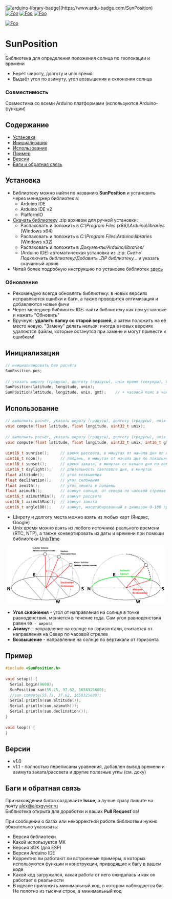 [![arduino-library-badge](https://www.ardu-badge.com/badge/SunPosition.svg?)](https://www.ardu-badge.com/SunPosition)
[![Foo](https://img.shields.io/badge/Website-AlexGyver.ru-blue.svg?style=flat-square)](https://alexgyver.ru/)
[![Foo](https://img.shields.io/badge/%E2%82%BD$%E2%82%AC%20%D0%9D%D0%B0%20%D0%BF%D0%B8%D0%B2%D0%BE-%D1%81%20%D1%80%D1%8B%D0%B1%D0%BA%D0%BE%D0%B9-orange.svg?style=flat-square)](https://alexgyver.ru/support_alex/)
[![Foo](https://img.shields.io/badge/README-ENGLISH-blueviolet.svg?style=flat-square)](https://github-com.translate.goog/GyverLibs/SunPosition?_x_tr_sl=ru&_x_tr_tl=en)  

[![Foo](https://img.shields.io/badge/ПОДПИСАТЬСЯ-НА%20ОБНОВЛЕНИЯ-brightgreen.svg?style=social&logo=telegram&color=blue)](https://t.me/GyverLibs)

# SunPosition
Библиотека для определения положения солнца по геолокации и времени
- Берёт широту, долготу и unix время
- Выдаёт угол по азимуту, угол возвышения и склонения солнца

### Совместимость
Совместима со всеми Arduino платформами (используются Arduino-функции)

## Содержание
- [Установка](#install)
- [Инициализация](#init)
- [Использование](#usage)
- [Пример](#example)
- [Версии](#versions)
- [Баги и обратная связь](#feedback)

<a id="install"></a>
## Установка
- Библиотеку можно найти по названию **SunPosition** и установить через менеджер библиотек в:
    - Arduino IDE
    - Arduino IDE v2
    - PlatformIO
- [Скачать библиотеку](https://github.com/GyverLibs/SunPosition/archive/refs/heads/main.zip) .zip архивом для ручной установки:
    - Распаковать и положить в *C:\Program Files (x86)\Arduino\libraries* (Windows x64)
    - Распаковать и положить в *C:\Program Files\Arduino\libraries* (Windows x32)
    - Распаковать и положить в *Документы/Arduino/libraries/*
    - (Arduino IDE) автоматическая установка из .zip: *Скетч/Подключить библиотеку/Добавить .ZIP библиотеку…* и указать скачанный архив
- Читай более подробную инструкцию по установке библиотек [здесь](https://alexgyver.ru/arduino-first/#%D0%A3%D1%81%D1%82%D0%B0%D0%BD%D0%BE%D0%B2%D0%BA%D0%B0_%D0%B1%D0%B8%D0%B1%D0%BB%D0%B8%D0%BE%D1%82%D0%B5%D0%BA)
### Обновление
- Рекомендую всегда обновлять библиотеку: в новых версиях исправляются ошибки и баги, а также проводится оптимизация и добавляются новые фичи
- Через менеджер библиотек IDE: найти библиотеку как при установке и нажать "Обновить"
- Вручную: **удалить папку со старой версией**, а затем положить на её место новую. "Замену" делать нельзя: иногда в новых версиях удаляются файлы, которые останутся при замене и могут привести к ошибкам!


<a id="init"></a>
## Инициализация
```cpp
// инициализировать без расчёта
SunPosition pos;

// указать широту (градусы), долготу (градусы), unix время (секунды), будет выполнен расчёт
SunPosition(latitude, longitude, unix);
SunPosition(latitude, longitude, unix, gmt);    // + часовой пояс в часах или минутах
```

<a id="usage"></a>
## Использование
```cpp
// выполнить расчёт, указать широту (градусы), долготу (градусы), unix время (секунды)
void compute(float latitude, float longitude, uint32_t unix);

// выполнить расчёт, указать широту (градусы), долготу (градусы), unix время (секунды), часовой пояс в часах или минутах
void compute(float latitude, float longitude, uint32_t unix, int16_t gmt);

uint16_t sunrise();     // время рассвета, в минутах от начала дня по локальному времени
uint16_t noon();        // полдень, в минутах от начала дня по локальному времени
uint16_t sunset();      // время заката, в минутах от начала дня по локальному времени
uint16_t daylight();    // длительность светового дня, в минутах
float altitude();       // угол возвышения
float declination();    // угол склонения
float zenith();         // угол зенита в полдень
float azimuth();        // азимут солнца, от севера по часовой стрелке
uint16_t azimuthMin();  // азимут рассвета
uint16_t azimuthMax();  // азимут заката
uint16_t angle180();    // азимут, масштабированный в диапазон 0-180 градусов для поворота солнечной панели (летом 0..180, зимой 50.. 130)
```

- Широту и долготу места можно взять из любых карт (Яндекс, Google)
- Unix время можно взять из любого источника реального времени (RTC, NTP), а также конвертировать из даты и времени при помощи библиотеки [UnixTime](https://github.com/GyverLibs/UnixTime)

![diagram](/doc/angles.png)  
- **Угол склонения** - угол от направления на солнце в точке равноденствия, меняется в течение года. Сам угол равноденствия равен `90 - широта`
- **Азимут** - направление на солнце по горизонтали, считается от направления на Север по часовой стрелке
- **Возвышение** - направление на солнце по вертикали от горизонта

<a id="example"></a>
## Пример
```cpp
#include <SunPosition.h>

void setup() {
  Serial.begin(9600);
  SunPosition sun(55.75, 37.62, 1658325600);
  //sun.compute(55.75, 37.62, 1658325600);
  Serial.println(sun.altitude());
  Serial.println(sun.azimuth());
  Serial.println(sun.declination());
}

void loop() {
}
```

<a id="versions"></a>
## Версии
- v1.0
- v1.1 - полностью переписаны уравнения, добавлен вывод времени и азимута заката/рассвета и другие полезные углы (см. доку)

<a id="feedback"></a>
## Баги и обратная связь
При нахождении багов создавайте **Issue**, а лучше сразу пишите на почту [alex@alexgyver.ru](mailto:alex@alexgyver.ru)  
Библиотека открыта для доработки и ваших **Pull Request**'ов!

При сообщении о багах или некорректной работе библиотеки нужно обязательно указывать:
- Версия библиотеки
- Какой используется МК
- Версия SDK (для ESP)
- Версия Arduino IDE
- Корректно ли работают ли встроенные примеры, в которых используются функции и конструкции, приводящие к багу в вашем коде
- Какой код загружался, какая работа от него ожидалась и как он работает в реальности
- В идеале приложить минимальный код, в котором наблюдается баг. Не полотно из тысячи строк, а минимальный код
